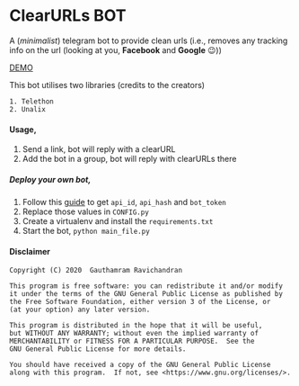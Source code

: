 # ClearURLs BOT

A (_minimalist_) telegram bot to provide clean urls (i.e., removes any tracking info on the url (looking at you, **Facebook** and **Google** 😉))

[DEMO](https://t.me/ClearURLs_Bot "ClearURLs BOT")

This bot utilises two libraries (credits to the creators)
    
    1. Telethon
    2. Unalix

#### Usage,
1. Send a link, bot will reply with a clearURL
2. Add the bot in a group, bot will reply with clearURLs there

##### Deploy your own bot,
1. Follow this [guide](https://docs.telethon.dev/en/latest/basic/signing-in.html "setup guide") to get `api_id`, `api_hash` and `bot_token`
2. Replace those values in `CONFIG.py`
3. Create a virtualenv and install the `requirements.txt`
4. Start the bot, `python main_file.py`

#### Disclaimer

    Copyright (C) 2020  Gauthamram Ravichandran

    This program is free software: you can redistribute it and/or modify
    it under the terms of the GNU General Public License as published by
    the Free Software Foundation, either version 3 of the License, or
    (at your option) any later version.

    This program is distributed in the hope that it will be useful,
    but WITHOUT ANY WARRANTY; without even the implied warranty of
    MERCHANTABILITY or FITNESS FOR A PARTICULAR PURPOSE.  See the
    GNU General Public License for more details.

    You should have received a copy of the GNU General Public License
    along with this program.  If not, see <https://www.gnu.org/licenses/>.